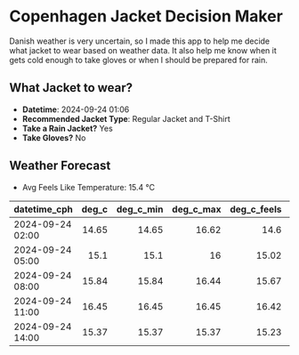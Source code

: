 
# Copenhagen Jacket Decision Maker

Danish weather is very uncertain, so I made this app to help me decide what jacket to wear based on weather data. 
It also help me know when it gets cold enough to take gloves or when I should be prepared for rain.

## What Jacket to wear?

- **Datetime**: 2024-09-24 01:06
- **Recommended Jacket Type**: Regular Jacket and T-Shirt
- **Take a Rain Jacket?** Yes
- **Take Gloves?** No

## Weather Forecast
- Avg Feels Like Temperature: 15.4 °C

| datetime_cph     |   deg_c |   deg_c_min |   deg_c_max |   deg_c_feels | weather   | wind   | rain   |
|:-----------------|--------:|------------:|------------:|--------------:|:----------|:-------|:-------|
| 2024-09-24 02:00 |   14.65 |       14.65 |       16.62 |         14.6  | Clouds    | Low    | None   |
| 2024-09-24 05:00 |   15.1  |       15.1  |       16    |         15.02 | Clouds    | Low    | None   |
| 2024-09-24 08:00 |   15.84 |       15.84 |       16.44 |         15.67 | Rain      | Low    | Low    |
| 2024-09-24 11:00 |   16.45 |       16.45 |       16.45 |         16.42 | Rain      | Low    | Low    |
| 2024-09-24 14:00 |   15.37 |       15.37 |       15.37 |         15.23 | Rain      | Low    | Low    |
        